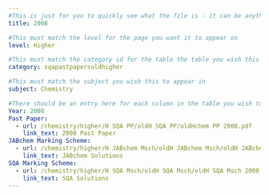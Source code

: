 ```yaml
---
#This is just for you to quickly see what the file is - it can be anything you want
title: 2008

#This must match the level for the page you want it to appear on
level: Higher

#This must match the category id for the table the table you wish this to appear in
category: sqapastpapersoldhigher

#This must match the subject you wish this to appear in
subject: Chemistry

#There should be an entry here for each column in the table you wish to populate:
Year: 2008
Past Paper: 
  - url: /chemistry/higher/H SQA PP/oldH SQA PP/oldHchem PP 2008.pdf
    link_text: 2008 Past Paper
JABchem Marking Scheme:
  - url: /chemistry/higher/H JABchem Msch/oldH JABchem Msch/oldH JABchem Msch 2008.pdf
    link_text: JABchem Solutions
SQA Marking Scheme:
  - url: /chemistry/higher/H SQA Msch/oldH SQA Msch/oldH SQA Msch 2008.pdf
    link_text: SQA Solutions
---
```

